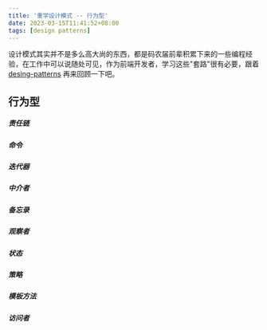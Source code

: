 ```yaml
---
title: '重学设计模式 -- 行为型'
date: 2023-03-15T11:41:52+08:00
tags: [design patterns]
---
```


设计模式其实并不是多么高大尚的东西，都是码农届前辈积累下来的一些编程经验，在工作中可以说随处可见，作为前端开发者，学习这些"套路"很有必要，跟着 [desing-patterns](https://refactoringguru.cn/design-patterns) 再来回顾一下吧。

## 行为型

##### 责任链

##### 命令

##### 迭代器

##### 中介者

##### 备忘录

##### 观察者

##### 状态

##### 策略

##### 模板方法

##### 访问者
